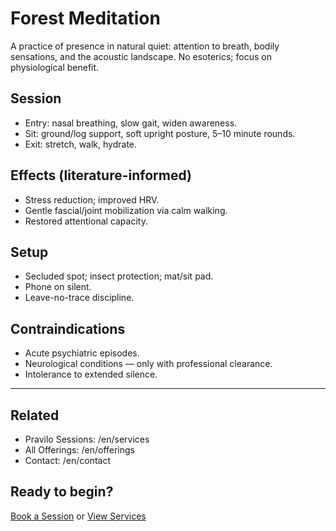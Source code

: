 # Forest Meditation

A practice of presence in natural quiet: attention to breath, bodily sensations, and the acoustic landscape. No esoterics; focus on physiological benefit.

## Session
- Entry: nasal breathing, slow gait, widen awareness.
- Sit: ground/log support, soft upright posture, 5–10 minute rounds.
- Exit: stretch, walk, hydrate.

## Effects (literature-informed)
- Stress reduction; improved HRV.
- Gentle fascial/joint mobilization via calm walking.
- Restored attentional capacity.

## Setup
- Secluded spot; insect protection; mat/sit pad.
- Phone on silent.
- Leave-no-trace discipline.

## Contraindications
- Acute psychiatric episodes.
- Neurological conditions — only with professional clearance.
- Intolerance to extended silence.

---

## Related
- Pravilo Sessions: /en/services
- All Offerings: /en/offerings
- Contact: /en/contact

## Ready to begin?
[Book a Session](/en/contact) or [View Services](/en/services)

